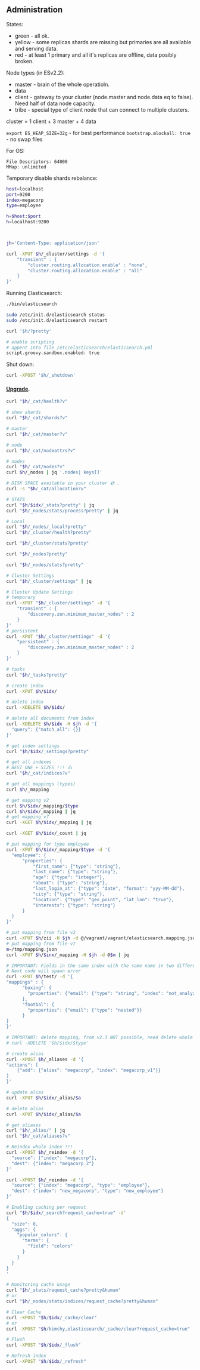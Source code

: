 Administration
-

States:
* green - all ok.
* yellow - some replicas shards are missing
  but primaries are all available and serving data.
* red - at least 1 primary and all it\'s replicas are offline,
  data posibly broken.

Node types (in ESv2.2):
* master - brain of the whole operatioln.
* data
* client - gateway to your cluster (node.master and node.data eq to false). Need half of data node capacity.
* tribe - special type of client node that can connect to multiple clusters.

cluster = 1 client + 3 master + 4 data

`export ES_HEAP_SIZE=32g` - for best performance
`bootstrap.mlockall: true` - no swap files

For OS:
````
File Descriptors: 64000
MMap: unlimited
````

Temporary disable shards rebalance:
````sh
host=localhost
port=9200
index=megacorp
type=employee

h=$host:$port
h=localhost:9200



jh='Content-Type: application/json'

curl -XPUT $h/_cluster/settings -d '{
    "transient" : {
        "cluster.routing.allocation.enable" : "none",
        "cluster.routing.allocation.enable" : "all"
    }
}'
````

Running Elasticsearch:
````sh
./bin/elasticsearch

sudo /etc/init.d/elasticsearch status
sudo /etc/init.d/elasticsearch restart

curl '$h/?pretty'
````
````sh
# enable scripting
# appent into file /etc/elasticsearch/elasticsearch.yml
script.groovy.sandbox.enabled: true
````

Shut down:
````sh
curl -XPOST '$h/_shutdown'
````

#### [Upgrade](https://www.elastic.co/guide/en/elasticsearch/reference/current/setup-upgrade.html).

````sh
curl "$h/_cat/health?v"

# show shards
curl "$h/_cat/shards?v"

# master
curl "$h/_cat/master?v"

# node
curl "$h/_cat/nodeattrs?v"

# nodes
curl "$h/_cat/nodes?v"
curl $h/_nodes | jq '.nodes| keys[]'

# DISK SPACE available in your cluster 💿 .
curl -s "$h/_cat/allocation?v"

# STATS
curl "$h/$idx/_stats?pretty" | jq
curl "$h/_nodes/stats/process?pretty" | jq

# Local
curl "$h/_nodes/_local?pretty"
curl "$h/_cluster/health?pretty"

curl "$h/_cluster/stats?pretty"

curl "$h/_nodes?pretty"

curl "$h/_nodes/stats?pretty"

# Cluster Settings
curl "$h/_cluster/settings" | jq

# Cluster Update Settings
# temporary
curl -XPUT "$h/_cluster/settings" -d '{
    "transient" : {
        "discovery.zen.minimum_master_nodes" : 2
    }
}'
# persistent
curl -XPUT "$h/_cluster/settings" -d '{
    "persistent" : {
        "discovery.zen.minimum_master_nodes" : 2
    }
}'

# tasks
curl "$h/_tasks?pretty"
````

````sh
# create index
curl -XPUT $h/$idx/

# delete index
curl -XDELETE $h/$idx/

# delete all documents from index
curl -XDELETE $h/$idx -H $jh -d '{
  "query": {"match_all": {}}
}'

# get index settings
curl "$h/$idx/_settings?pretty"

# get all indexes
# BEST ONE + SIZES !!! 👍
curl "$h/_cat/indices?v"

# get all mappings (types)
curl $h/_mapping

# get mapping v2
curl $h/$idx/_mapping/$type
curl $h/$idx/_mapping | jq
# get mapping v7
curl -XGET $h/$idx/_mapping | jq

curl -XGET $h/$idx/_count | jq

# put mapping for type employee
curl -XPUT $h/$idx/_mapping/$type -d '{
  "employee": {
      "properties": {
          "first_name": {"type": "string"},
          "last_name": {"type": "string"},
          "age": {"type": "integer"},
          "about": {"type": "string"},
          "last_login_at": {"type": "date", "format": "yyy-MM-dd"},
          "city": {"type": "string"},
          "location": {"type": "geo_point", "lat_lon": "true"},
          "interests": {"type": "string"}
      }
  }
}'

# put mapping from file v2
curl -XPUT $h/zii -H $jh -d @/vagrant/vagrant/elasticsearch.mapping.json
# put mapping from file v7
m=/tmp/mapping.json
curl -XPUT $h/$inx/_mapping -H $jh -d @$m | jq

# IMPORTANT: Fields in the same index with the same name in two different types must have the same mapping
# Next code will spawn error
curl -XPUT $h/test/ -d '{
"mappings" : {
      "boxing": {
        "properties": {"email": {"type": "string", "index": "not_analyzed"}}
      },
      "footbal": {
        "properties": {"email": {"type": "nested"}}
      }
}
}'

# IMPORTANT: delete mapping, from v2.3 NOT possible, need delete whole index
# curl -XDELETE '$h/$idx/$type'

# create alias
curl -XPOST $h/_aliases -d '{
"actions": [
    {"add": {"alias": "megacorp", "index": "megacorp_v1"}}
]
}'

# update alias
curl -XPUT $h/$idx/_alias/$a

# delete alias
curl -XPUT $h/$idx/_alias/$a

# get aliases
curl "$h/_alias/" | jq
curl "$h/_cat/aliases?v"
````

````sh
# Reindex whole index !!!
curl -XPOST $h/_reindex -d '{
  "source": {"index": "megacorp"},
  "dest": {"index": "megacorp_2"}
}'

curl -XPOST $h/_reindex -d '{
  "source": {"index": "megacorp", "type": "employee"},
  "dest": {"index": "new_megacorp", "type": "new_employee"}
}'
````

````sh
# Enabling caching per request
curl "$h/$idx/_search?request_cache=true" -d'
{
  "size": 0,
  "aggs": {
    "popular_colors": {
      "terms": {
        "field": "colors"
      }
    }
  }
}
'

# Monitoring cache usage
curl "$h/_stats/request_cache?pretty&human"
# or
curl "$h/_nodes/stats/indices/request_cache?pretty&human"

# Clear Cache
curl -XPOST "$h/$idx/_cache/clear"
# or
curl -XPOST "$h/kimchy,elasticsearch/_cache/clear?request_cache=true"

# Flush
curl -XPOST "$h/$idx/_flush"

# Refresh index
curl -XPOST "$h/$idx/_refresh"
````
